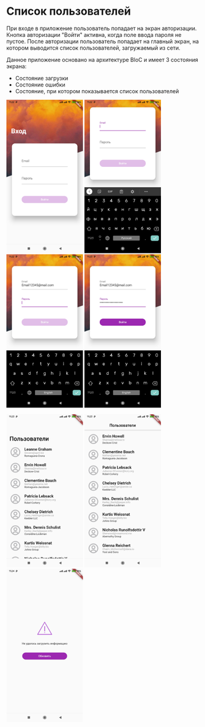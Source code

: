 # Список пользователей

При входе в приложение пользователь попадает на экран авторизации. Кнопка авторизации "Войти" активна, когда поле ввода пароля не пустое. После авторизации пользователь попадает на главный экран, на котором выводится список пользователей, загружаемый из сети.

Данное приложение основано на архитектуре BloC и имеет 3 состояния экрана:
* Состояние загрузки
* Состояние ошибки
* Состояние, при котором показывается список пользователей

<img src="https://github.com/ShiryaevNikolay/List_of_users_flutter/blob/main/assets/screenshots/1.jpg" width="200"> <img src="https://github.com/ShiryaevNikolay/List_of_users_flutter/blob/main/assets/screenshots/7.jpg" width="200"> <img src="https://github.com/ShiryaevNikolay/List_of_users_flutter/blob/main/assets/screenshots/6.jpg" width="200"> <img src="https://github.com/ShiryaevNikolay/List_of_users_flutter/blob/main/assets/screenshots/2.jpg" width="200"> 

<img src="https://github.com/ShiryaevNikolay/List_of_users_flutter/blob/main/assets/screenshots/5.jpg" width="200"> <img src="https://github.com/ShiryaevNikolay/List_of_users_flutter/blob/main/assets/screenshots/4.jpg" width="200"> <img src="https://github.com/ShiryaevNikolay/List_of_users_flutter/blob/main/assets/screenshots/3.jpg" width="200">
